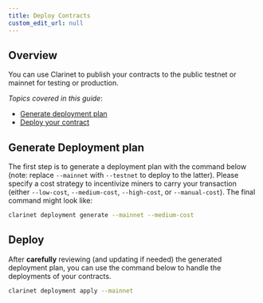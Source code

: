 ```yaml
---
title: Deploy Contracts
custom_edit_url: null
---
```


## Overview

You can use Clarinet to publish your contracts to the public testnet or mainnet for testing or production.

_Topics covered in this guide_:

- [Generate deployment plan](#generate-deployment-plan)
- [Deploy your contract](#deploy)

## Generate Deployment plan

The first step is to generate a deployment plan with the command below (note: replace `--mainnet` with `--testnet` to deploy to the latter). Please specify a cost strategy to incentivize miners to carry your transaction (either `--low-cost`, `--medium-cost`, `--high-cost`, or `--manual-cost`). The final command might look like:

```bash
clarinet deployment generate --mainnet --medium-cost
```

## Deploy

After **carefully** reviewing (and updating if needed) the generated deployment plan, you can use the command below to handle the deployments of your contracts.

```bash
clarinet deployment apply --mainnet
```
